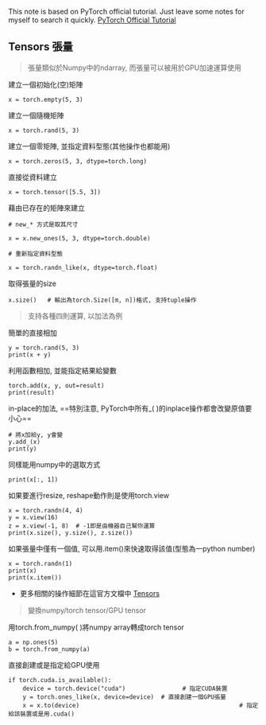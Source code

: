 This note is based on PyTorch official tutorial. Just leave some notes for myself to search it quickly. [PyTorch Official Tutorial](https://pytorch.org/tutorials/)

## Tensors 張量
> 張量類似於Numpy中的ndarray, 而張量可以被用於GPU加速運算使用  
> 
建立一個初始化(空)矩陣
```
x = torch.empty(5, 3)
```
建立一個隨機矩陣
```
x = torch.rand(5, 3)
```
建立一個零矩陣, 並指定資料型態(其他操作也都能用)
```
x = torch.zeros(5, 3, dtype=torch.long)
```
直接從資料建立
```
x = torch.tensor([5.5, 3])
```
藉由已存在的矩陣來建立
```
# new_* 方式是取其尺寸

x = x.new_ones(5, 3, dtype=torch.double)

# 重新指定資料型態

x = torch.randn_like(x, dtype=torch.float)
```
取得張量的size
```
x.size()   # 輸出為torch.Size([m, n])格式, 支持tuple操作
```

> 支持各種四則運算, 以加法為例  
> 
簡單的直接相加
```
y = torch.rand(5, 3)
print(x + y)
```
利用函數相加, 並能指定結果給變數
```
torch.add(x, y, out=result)
print(result)
```
in-place的加法, ==特別注意, PyTorch中所有_( )的inplace操作都會改變原值要小心==
```
# 將x加給y, y會變
y.add_(x)
print(y)
```

同樣能用numpy中的選取方式
```
print(x[:, 1])
```
如果要進行resize, reshape動作則是使用torch.view
```
x = torch.randn(4, 4)
y = x.view(16)
z = x.view(-1, 8)  # -1即是由機器自己幫你運算
print(x.size(), y.size(), z.size())
```
如果張量中僅有一個值, 可以用.item()來快速取得該值(型態為一python number)
```
x = torch.randn(1)
print(x)
print(x.item())
```
* 更多相關的操作細節在這官方文檔中 [Tensors](https://pytorch.org/docs/stable/torch.html)  

> 變換numpy/torch tensor/GPU tensor  

用torch.from_numpy( )將numpy array轉成torch tensor
```
a = np.ones(5)
b = torch.from_numpy(a)
```
直接創建或是指定給GPU使用
```
if torch.cuda.is_available():
    device = torch.device("cuda")                # 指定CUDA裝置
    y = torch.ones_like(x, device=device)  # 直接創建一個GPU張量
    x = x.to(device)                                             # 指定給該裝置或是用.cuda()
```

## 